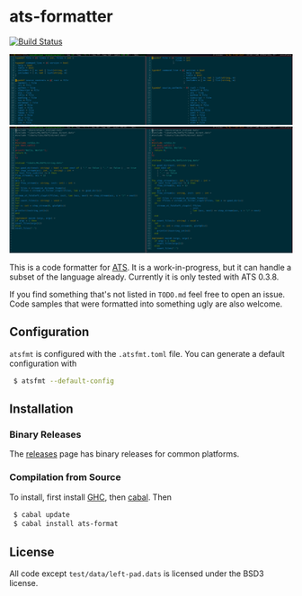 # ats-formatter

[![Build Status](https://travis-ci.org/vmchale/ats-format.svg?branch=master)](https://travis-ci.org/vmchale/ats-format)

<img alt="Screenshot of sample results" src=https://github.com/vmchale/ats-format/raw/master/atsfmt.png>
<img alt="Screenshot of sample results" src=https://github.com/vmchale/ats-format/raw/master/atsfmt2.png>

This is a code formatter for [ATS](http://www.ats-lang.org/). It is
a work-in-progress, but it can handle a subset of the language already.
Currently it is only tested with ATS 0.3.8.

If you find something that's not listed in `TODO.md` feel free to open
an issue. Code samples that were formatted into something ugly are also welcome.

## Configuration

`atsfmt` is configured with the `.atsfmt.toml` file. You can generate a default
configuration with

```bash
 $ atsfmt --default-config
```

## Installation

### Binary Releases

The [releases](https://github.com/vmchale/ats-format/releases) page has binary
releases for common platforms.

### Compilation from Source

To install, first install [GHC](https://www.haskell.org/ghc/download.html), then
[cabal](https://www.haskell.org/cabal/download.html). Then

```bash
 $ cabal update
 $ cabal install ats-format
```

## License

All code except `test/data/left-pad.dats` is licensed under the BSD3 license.
